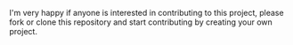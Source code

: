 
I'm very happy if anyone is interested in contributing to this project, please fork or clone this repository and start contributing by creating your own project.
